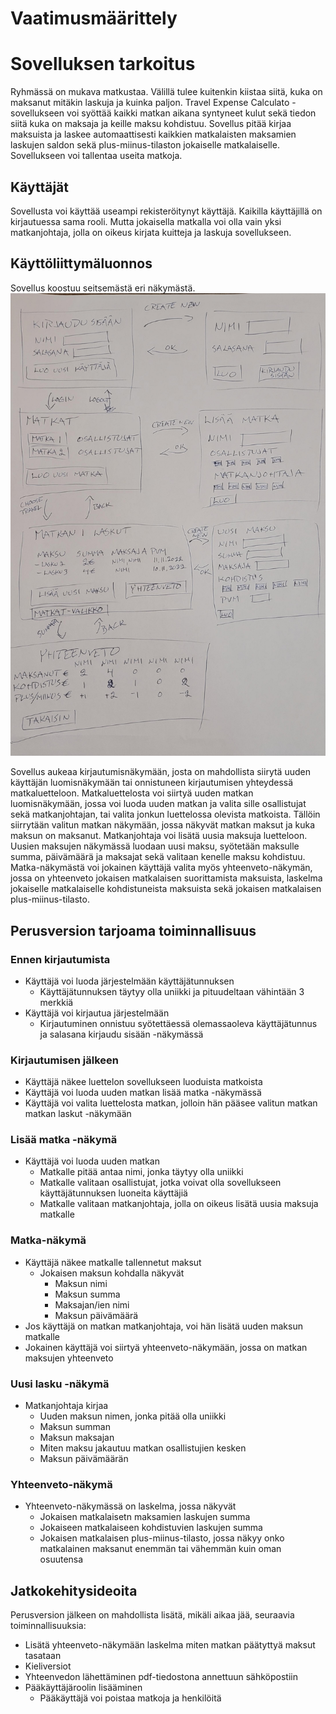 # Vaatimusmäärittely

# Sovelluksen tarkoitus

Ryhmässä on mukava matkustaa. Välillä tulee kuitenkin kiistaa siitä, kuka on maksanut mitäkin laskuja ja kuinka paljon. Travel Expense Calculato -sovellukseen voi syöttää kaikki matkan aikana syntyneet kulut sekä tiedon siitä kuka on maksaja ja keille maksu kohdistuu. Sovellus pitää kirjaa maksuista ja laskee automaattisesti kaikkien matkalaisten maksamien laskujen saldon sekä plus-miinus-tilaston jokaiselle matkalaiselle. Sovellukseen voi tallentaa useita matkoja.

## Käyttäjät

Sovellusta voi käyttää useampi rekisteröitynyt käyttäjä. Kaikilla käyttäjillä on kirjautuessa sama rooli. Mutta jokaisella matkalla voi olla vain yksi matkanjohtaja, jolla on oikeus kirjata kuitteja ja laskuja sovellukseen.

## Käyttöliittymäluonnos

Sovellus koostuu seitsemästä eri näkymästä.
![Käyttöliittymäluonnos](https://github.com/phuvio/ot-harjoitustyo/blob/main/travel-expense-calculator-app/dokumentaatio/kuvat/kayttoliittymaluonnos.jpg)

Sovellus aukeaa kirjautumisnäkymään, josta on mahdollista siirytä uuden käyttäjän luomisnäkymään tai onnistuneen kirjautumisen yhteydessä matkaluetteloon. Matkaluettelosta voi siirtyä uuden matkan luomisnäkymään, jossa voi luoda uuden matkan ja valita sille osallistujat sekä matkanjohtajan, tai valita jonkun luettelossa olevista matkoista. Tällöin siirrytään valitun matkan näkymään, jossa näkyvät matkan maksut ja kuka maksun on maksanut. Matkanjohtaja voi lisätä uusia maksuja luetteloon. Uusien maksujen näkymässä luodaan uusi maksu, syötetään maksulle summa, päivämäärä ja maksajat sekä valitaan kenelle maksu kohdistuu. Matka-näkymästä voi jokainen käyttäjä valita myös yhteenveto-näkymän, jossa on yhteenveto jokaisen matkalaisen suorittamista maksuista, laskelma jokaiselle matkalaiselle kohdistuneista maksuista sekä jokaisen matkalaisen plus-miinus-tilasto.

## Perusversion tarjoama toiminnallisuus

### Ennen kirjautumista

- Käyttäjä voi luoda järjestelmään käyttäjätunnuksen
  - Käyttäjätunnuksen täytyy olla uniikki ja pituudeltaan vähintään 3 merkkiä
- Käyttäjä voi kirjautua järjestelmään
  - Kirjautuminen onnistuu syötettäessä olemassaoleva käyttäjätunnus ja salasana kirjaudu sisään -näkymässä

### Kirjautumisen jälkeen
 
- Käyttäjä näkee luettelon sovellukseen luoduista matkoista
- Käyttäjä voi luoda uuden matkan lisää matka -näkymässä
- Käyttäjä voi valita luettelosta matkan, jolloin hän pääsee valitun matkan matkan laskut -näkymään

### Lisää matka -näkymä
- Käyttäjä voi luoda uuden matkan
  - Matkalle pitää antaa nimi, jonka täytyy olla uniikki
  - Matkalle valitaan osallistujat, jotka voivat olla sovellukseen käyttäjätunnuksen luoneita käyttäjiä
  - Matkalle valitaan matkanjohtaja, jolla on oikeus lisätä uusia maksuja matkalle

### Matka-näkymä

- Käyttäjä näkee matkalle tallennetut maksut
  - Jokaisen maksun kohdalla näkyvät
    - Maksun nimi
    - Maksun summa
    - Maksajan/ien nimi
    - Maksun päivämäärä
- Jos käyttäjä on matkan matkanjohtaja, voi hän lisätä uuden maksun matkalle
- Jokainen käyttäjä voi siirtyä yhteenveto-näkymään, jossa on matkan maksujen yhteenveto

### Uusi lasku -näkymä

- Matkanjohtaja kirjaa 
  - Uuden maksun nimen, jonka pitää olla uniikki
  - Maksun summan
  - Maksun maksajan
  - Miten maksu jakautuu matkan osallistujien kesken
  - Maksun päivämäärän 

### Yhteenveto-näkymä

- Yhteenveto-näkymässä on laskelma, jossa näkyvät
  - Jokaisen matkalaisetn maksamien laskujen summa
  - Jokaiseen matkalaiseen kohdistuvien laskujen summa
  - Jokaisen matkalaisen plus-miinus-tilasto, jossa näkyy onko matkalainen maksanut enemmän tai vähemmän kuin oman osuutensa

## Jatkokehitysideoita

Perusversion jälkeen on mahdollista lisätä, mikäli aikaa jää, seuraavia toiminnallisuuksia:

- Lisätä yhteenveto-näkymään laskelma miten matkan päätyttyä maksut tasataan 
- Kieliversiot
- Yhteenvedon lähettäminen pdf-tiedostona annettuun sähköpostiin
- Pääkäyttäjäroolin lisääminen
  - Pääkäyttäjä voi poistaa matkoja ja henkilöitä
